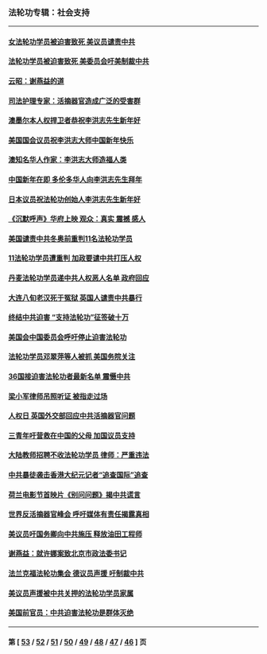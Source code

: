 ### 法轮功专辑：社会支持
---
#### [女法轮功学员被迫害致死 美议员谴责中共](../../pages/nf4386/n13682069.md?04120430) 
#### [法轮功学员被迫害致死 美委员会吁美制裁中共](../../pages/nf4386/n13631310.md?04120430) 
#### [云昭：谢燕益的道](../../pages/nf4386/n13607391.md?04120430) 
#### [司法护理专家：活摘器官造成广泛的受害群](../../pages/nf4386/n13570425.md?04120430) 
#### [澳墨尔本人权捍卫者恭祝李洪志先生新年好](../../pages/nf4386/n13556164.md?04120430) 
#### [美国国会议员祝李洪志大师中国新年快乐](../../pages/nf4386/n13554208.md?04120430) 
#### [澳知名华人作家：李洪志大师造福人类](../../pages/nf4386/n13552049.md?04120430) 
#### [中国新年在即 多伦多华人向李洪志先生拜年](../../pages/nf4386/n13531756.md?04120430) 
#### [日本议员祝法轮功创始人李洪志先生新年好](../../pages/nf4386/n13543228.md?04120430) 
#### [《沉默呼声》华府上映 观众：真实 震撼 感人](../../pages/nf4386/n13524739.md?04120430) 
#### [美国谴责中共冬奥前重判11名法轮功学员](../../pages/nf4386/n13521806.md?04120430) 
#### [11法轮功学员遭重判 加政要谴中共打压人权](../../pages/nf4386/n13521294.md?04120430) 
#### [丹麦法轮功学员递中共人权恶人名单 政府回应](../../pages/nf4386/n13497482.md?04120430) 
#### [大连八旬老汉死于冤狱 英国人谴责中共暴行](../../pages/nf4386/n13480118.md?04120430) 
#### [终结中共迫害 “支持法轮功”征签破十万](../../pages/nf4386/n13471084.md?04120430) 
#### [美国会中国委员会呼吁停止迫害法轮功](../../pages/nf4386/n13465411.md?04120430) 
#### [法轮功学员邓翠萍等人被抓 美国务院关注](../../pages/nf4386/n13451524.md?04120430) 
#### [36国接迫害法轮功者最新名单 震慑中共](../../pages/nf4386/n13445909.md?04120430) 
#### [梁小军律师吊照听证 被指走过场](../../pages/nf4386/n13437662.md?04120430) 
#### [人权日 英国外交部回应中共活摘器官问题](../../pages/nf4386/n13430243.md?04120430) 
#### [三青年吁营救在中国的父母 加国议员支持](../../pages/nf4386/n13429744.md?04120430) 
#### [大陆教师招聘不收法轮功学员 律师：严重违法](../../pages/nf4386/n13365839.md?04120430) 
#### [中共暴徒袭击香港大纪元记者“追查国际”追查](../../pages/nf4386/n13343404.md?04120430) 
#### [荷兰电影节首映片《别问问题》揭中共谎言](../../pages/nf4386/n13321179.md?04120430) 
#### [世界反活摘器官峰会 呼吁媒体有责任揭露真相](../../pages/nf4386/n13264475.md?04120430) 
#### [美议员吁国务卿向中共施压 释放油田工程师](../../pages/nf4386/n13233845.md?04120430) 
#### [谢燕益：就许娜案致北京市政法委书记](../../pages/nf4386/n13182701.md?04120430) 
#### [法兰克福法轮功集会 德议员声援 吁制裁中共](../../pages/nf4386/n13175975.md?04120430) 
#### [美议员声援被中共关押的法轮功学员家属](../../pages/nf4386/n13158310.md?04120430) 
#### [美国前官员：中共迫害法轮功是群体灭绝](../../pages/nf4386/n13157750.md?04120430) 

---
#### 第 [ [53](./53.md?04120430) / [52](./52.md?04120430) / [51](./51.md?04120430) / [50](./50.md?04120430) / [49](./49.md?04120430) / [48](./48.md?04120430) / [47](./47.md?04120430) / [46](./46.md?04120430) ] 页
